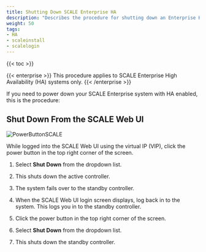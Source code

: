 ```yaml
---
title: Shutting Down SCALE Enterprise HA
description: "Describes the procedure for shutting down an Enterprise HA system in TrueNAS SCALE."
weight: 50
tags:
- HA
- scaleinstall
- scalelogin
---
```


{{< toc >}}

{{< enterprise >}}
This procedure applies to SCALE Enterprise High Availability (HA) systems only.
{{< /enterprise >}}

If you need to power down your SCALE Enterprise system with HA enabled, this is the procedure:

## Shut Down From the SCALE Web UI

![PowerButtonSCALE](/images/SCALE/Dashboard/PowerButtonSCALE.png "Power Button SCALE")

While logged into the SCALE Web UI using the virtual IP (VIP), click the power button in the top right corner of the screen.

1. Select **Shut Down** from the dropdown list.

2. This shuts down the active controller.

3. The system fails over to the standby controller.

4. When the SCALE Web UI login screen displays, log back in to the system. This logs you in to the standby controller.

5. Click the power button in the top right corner of the screen.

6. Select **Shut Down** from the dropdown list.

7. This shuts down the standby controller.
